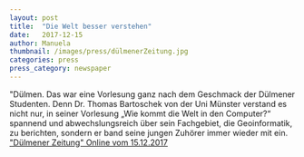 ```yaml
---
layout: post
title:  "Die Welt besser verstehen"
date:   2017-12-15
author: Manuela
thumbnail: /images/press/dülmenerZeitung.jpg
categories: press
press_category: newspaper
---
```

"Dülmen. Das war eine Vorlesung ganz nach dem Geschmack der Dülmener Studenten. Denn Dr. Thomas Bartoschek von der Uni Münster verstand es nicht nur, in seiner Vorlesung „Wie kommt die Welt in den Computer?“ spannend und abwechslungsreich über sein Fachgebiet, die Geoinformatik, zu berichten, sondern er band seine jungen Zuhörer immer wieder mit ein. 
<a href="https://www.dzonline.de/" target="_blank">"Dülmener Zeitung" Online vom 15.12.2017</a>

